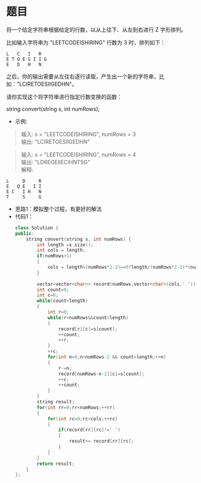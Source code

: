 # 题目
将一个给定字符串根据给定的行数，以从上往下、从左到右进行 Z 字形排列。

比如输入字符串为 "LEETCODEISHIRING" 行数为 3 时，排列如下：

    L   C   I   R
    E T O E S I I G
    E   D   H   N

之后，你的输出需要从左往右逐行读取，产生出一个新的字符串，比如："LCIRETOESIIGEDHN"。

请你实现这个将字符串进行指定行数变换的函数：

string convert(string s, int numRows);

* 示例:
>输入: s = "LEETCODEISHIRING", numRows = 3<br>
输出: "LCIRETOESIIGEDHN"

>输入: s = "LEETCODEISHIRING", numRows = 4<br>
输出: "LDREOEIIECIHNTSG"<br>
解释:

    L     D     R
    E   O E   I I
    E C   I H   N
    T     S     G

* 思路1：模拟整个过程，有更好的解法
* 代码1：
    ```C++
    class Solution {
    public:
        string convert(string s, int numRows) {
            int length =s.size();
            int cols = length;
            if(numRows>1)
            {
                cols = length%(numRows*2-2)==0?length/(numRows*2-2)*(numRows-1):(1+length/(numRows*2-2))*(numRows-1);
            }
            
            vector<vector<char>> record(numRows,vector<char>(cols,' '));
            int count=0;
            int c=0;
            while(count<length)
            {
                int r=0;
                while(r<numRows&&count<length)
                {
                    record[r][c]=s[count];
                    ++count;
                    ++r;
                }
                ++c;
                for(int n=0;n<numRows-2 && count<length;++n)
                {
                    r-=n;
                    record[numRows-n-2][c]=s[count];
                    ++c;
                    ++count;
                }
            }
            string result;
            for(int rr=0;rr<numRows;++rr)
            {
                for(int rc=0;rc<cols;++rc)
                {
                    if(record[rr][rc]!=' ')
                    {
                        result+= record[rr][rc];
                    }
                }
            }
            return result;
        }
    };
    ```

